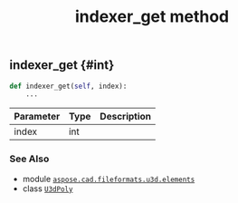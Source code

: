 ﻿---
title: indexer_get method
second_title: Aspose.CAD for Python via .NET API References
description: 
type: docs
weight: 20
url: /python-net/aspose.cad.fileformats.u3d.elements/u3dpoly/indexer_get/
is_root: false
---

## indexer_get {#int}





```python
def indexer_get(self, index):
    ...
```


| Parameter | Type | Description |
| :- | :- | :- |
| index | int |  |



### See Also
* module [`aspose.cad.fileformats.u3d.elements`](../../)
* class [`U3dPoly`](/cad/python-net/aspose.cad.fileformats.u3d.elements/u3dpoly)
